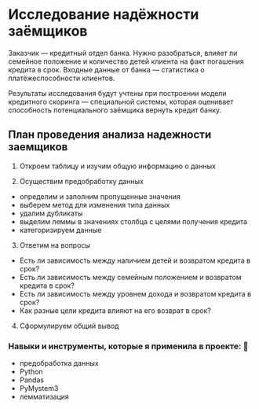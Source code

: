 # Исследование надёжности заёмщиков   

Заказчик — кредитный отдел банка. Нужно разобраться, влияет ли семейное положение и количество детей клиента на факт погашения кредита в срок. Входные данные от банка — статистика о платёжеспособности клиентов.   

Результаты исследования будут учтены при построении модели кредитного скоринга — специальной системы, которая оценивает способность потенциального заёмщика вернуть кредит банку.      

## План проведения анализа надежности заемщиков      

1. Откроем таблицу и изучим общую информацию о данных      

2. Осуществим предобработку данных      

- определим и заполним пропущенные значения      
- выберем метод для изменения типа данных      
- удалим дубликаты      
- выделим леммы в значениях столбца с целями получения кредита      
- категоризируем данные      

3. Ответим на вопросы      

- Есть ли зависимость между наличием детей и возвратом кредита в срок?      
- Есть ли зависимость между семейным положением и возвратом кредита в срок?      
- Есть ли зависимость между уровнем дохода и возвратом кредита в срок?      
- Как разные цели кредита влияют на его возврат в срок?      

4. Сформулируем общий вывод      

### Навыки и инструменты, которые я применила в проекте: 🚀     

- предобработка данных      
- Python      
- Pandas      
- PyMystem3      
- лемматизация   

